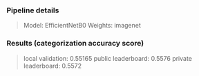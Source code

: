 ### Pipeline details
>Model: EfficientNetB0
>Weights: imagenet

### Results (categorization accuracy score)
>local validation: 0.55165
>public leaderboard: 0.5576
>private leaderboard: 0.5572